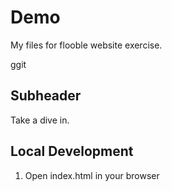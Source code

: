 # Demo

My files for flooble website exercise.

ggit 
## Subheader

Take a dive in.

## Local Development

1. Open index.html in your browser